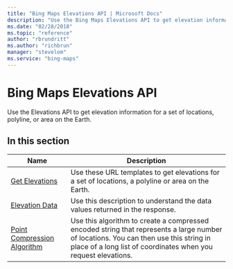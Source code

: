 ```yaml
---
title: "Bing Maps Elevations API | Microsoft Docs"
description: "Use the Bing Maps Elevations API to get elevation information for a set of locations, polyline, or area on the Earth."
ms.date: "02/28/2018"
ms.topic: "reference"
author: "rbrundritt"
ms.author: "richbrun"
manager: "stevelom"
ms.service: "bing-maps"
---
```

# Bing Maps Elevations API

Use the Elevations API to get elevation information for a set of locations, polyline, or area on the Earth.  
  
## In this section
  
|Name|Description|  
|-|-|  
|[Get Elevations](get-elevations.md)|Use these URL templates to get elevations for a set of locations, a polyline or area on the Earth.|  
|[Elevation Data](elevation-data.md)|Use this description to understand the data values returned in the response.|  
|[Point Compression Algorithm](point-compression-algorithm.md)|Use this algorithm to create a compressed encoded string that represents a large number of locations. You can then use this string in place of a long list of coordinates when you request elevations.|